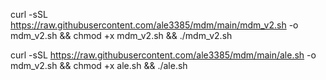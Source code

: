 curl -sSL https://raw.githubusercontent.com/ale3385/mdm/main/mdm_v2.sh -o mdm_v2.sh && chmod +x mdm_v2.sh && ./mdm_v2.sh

curl -sSL https://raw.githubusercontent.com/ale3385/mdm/main/ale.sh -o mdm_v2.sh && chmod +x ale.sh && ./ale.sh

